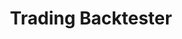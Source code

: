 ---
type: "Desktop Program"
title: "Trading Backtester"
description: "A simple and fast backtester for trading strategies using a 5 year (2013-2018) stock data set of all the stocks in SP500 from Kaggle "
tools: "C++" 
hyperlink: https://github.com/Ferret-san/TradingSim
image: "../../images/Stock-picture.jpg"
---